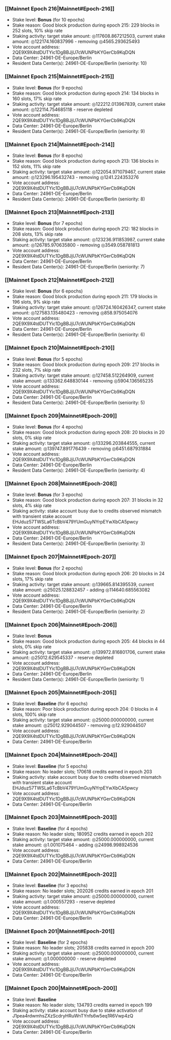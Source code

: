 ### [[Mainnet Epoch 216|Mainnet#Epoch-216]]
* Stake level: **Bonus** (for 10 epochs)
* Stake reason: Good block production during epoch 215: 229 blocks in 252 slots, 10% skip rate
* Staking activity: target stake amount: ◎117608.867212503, current stake amount: ◎122174.160837996 - removing ◎4565.293625493
* Vote account address: 2QE9X9X4tdDUTYic1DgBBJjU7cWUNPbKYGerCb9KqDQN
* Data Center: 24961-DE-Europe/Berlin
* Resident Data Center(s): 24961-DE-Europe/Berlin (seniority: 10)
### [[Mainnet Epoch 215|Mainnet#Epoch-215]]
* Stake level: **Bonus** (for 9 epochs)
* Stake reason: Good block production during epoch 214: 134 blocks in 160 slots, 17% skip rate
* Staking activity: target stake amount: ◎122212.013967839, current stake amount: ◎122114.754685118 - reserve depleted
* Vote account address: 2QE9X9X4tdDUTYic1DgBBJjU7cWUNPbKYGerCb9KqDQN
* Data Center: 24961-DE-Europe/Berlin
* Resident Data Center(s): 24961-DE-Europe/Berlin (seniority: 9)
### [[Mainnet Epoch 214|Mainnet#Epoch-214]]
* Stake level: **Bonus** (for 8 epochs)
* Stake reason: Good block production during epoch 213: 136 blocks in 152 slots, 11% skip rate
* Staking activity: target stake amount: ◎122054.971079467, current stake amount: ◎123296.195432743 - removing ◎1241.224353276
* Vote account address: 2QE9X9X4tdDUTYic1DgBBJjU7cWUNPbKYGerCb9KqDQN
* Data Center: 24961-DE-Europe/Berlin
* Resident Data Center(s): 24961-DE-Europe/Berlin (seniority: 8)
### [[Mainnet Epoch 213|Mainnet#Epoch-213]]
* Stake level: **Bonus** (for 7 epochs)
* Stake reason: Good block production during epoch 212: 182 blocks in 208 slots, 13% skip rate
* Staking activity: target stake amount: ◎123236.911853987, current stake amount: ◎126785.970635800 - removing ◎3549.058781813
* Vote account address: 2QE9X9X4tdDUTYic1DgBBJjU7cWUNPbKYGerCb9KqDQN
* Data Center: 24961-DE-Europe/Berlin
* Resident Data Center(s): 24961-DE-Europe/Berlin (seniority: 7)
### [[Mainnet Epoch 212|Mainnet#Epoch-212]]
* Stake level: **Bonus** (for 6 epochs)
* Stake reason: Good block production during epoch 211: 179 blocks in 196 slots, 9% skip rate
* Staking activity: target stake amount: ◎126724.160426347, current stake amount: ◎127583.135480423 - removing ◎858.975054076
* Vote account address: 2QE9X9X4tdDUTYic1DgBBJjU7cWUNPbKYGerCb9KqDQN
* Data Center: 24961-DE-Europe/Berlin
* Resident Data Center(s): 24961-DE-Europe/Berlin (seniority: 6)
### [[Mainnet Epoch 210|Mainnet#Epoch-210]]
* Stake level: **Bonus** (for 5 epochs)
* Stake reason: Good block production during epoch 209: 217 blocks in 232 slots, 7% skip rate
* Staking activity: target stake amount: ◎127458.512264909, current stake amount: ◎133362.648830144 - removing ◎5904.136565235
* Vote account address: 2QE9X9X4tdDUTYic1DgBBJjU7cWUNPbKYGerCb9KqDQN
* Data Center: 24961-DE-Europe/Berlin
* Resident Data Center(s): 24961-DE-Europe/Berlin (seniority: 5)
### [[Mainnet Epoch 209|Mainnet#Epoch-209]]
* Stake level: **Bonus** (for 4 epochs)
* Stake reason: Good block production during epoch 208: 20 blocks in 20 slots, 0% skip rate
* Staking activity: target stake amount: ◎133296.203844555, current stake amount: ◎139747.891776439 - removing ◎6451.687931884
* Vote account address: 2QE9X9X4tdDUTYic1DgBBJjU7cWUNPbKYGerCb9KqDQN
* Data Center: 24961-DE-Europe/Berlin
* Resident Data Center(s): 24961-DE-Europe/Berlin (seniority: 4)
### [[Mainnet Epoch 208|Mainnet#Epoch-208]]
* Stake level: **Bonus** (for 3 epochs)
* Stake reason: Good block production during epoch 207: 31 blocks in 32 slots, 4% skip rate
* Staking activity: stake account busy due to credits observed mismatch with transient stake account EHJduz57TWSLa6TcBbV479YUmGuyNYrpEYwXbCA5pwcy
* Vote account address: 2QE9X9X4tdDUTYic1DgBBJjU7cWUNPbKYGerCb9KqDQN
* Data Center: 24961-DE-Europe/Berlin
* Resident Data Center(s): 24961-DE-Europe/Berlin (seniority: 3)
### [[Mainnet Epoch 207|Mainnet#Epoch-207]]
* Stake level: **Bonus** (for 2 epochs)
* Stake reason: Good block production during epoch 206: 20 blocks in 24 slots, 17% skip rate
* Staking activity: target stake amount: ◎139665.814395539, current stake amount: ◎25025.128832457 - adding ◎114640.685563082
* Vote account address: 2QE9X9X4tdDUTYic1DgBBJjU7cWUNPbKYGerCb9KqDQN
* Data Center: 24961-DE-Europe/Berlin
* Resident Data Center(s): 24961-DE-Europe/Berlin (seniority: 2)
### [[Mainnet Epoch 206|Mainnet#Epoch-206]]
* Stake level: **Bonus**
* Stake reason: Good block production during epoch 205: 44 blocks in 44 slots, 0% skip rate
* Staking activity: target stake amount: ◎139972.816801706, current stake amount: ◎25012.629545337 - reserve depleted
* Vote account address: 2QE9X9X4tdDUTYic1DgBBJjU7cWUNPbKYGerCb9KqDQN
* Data Center: 24961-DE-Europe/Berlin
* Resident Data Center(s): 24961-DE-Europe/Berlin (seniority: 1)
### [[Mainnet Epoch 205|Mainnet#Epoch-205]]
* Stake level: **Baseline** (for 6 epochs)
* Stake reason: Poor block production during epoch 204: 0 blocks in 4 slots, 100% skip rate
* Staking activity: target stake amount: ◎25000.000000000, current stake amount: ◎25012.929044507 - removing ◎12.929044507
* Vote account address: 2QE9X9X4tdDUTYic1DgBBJjU7cWUNPbKYGerCb9KqDQN
* Data Center: 24961-DE-Europe/Berlin
### [[Mainnet Epoch 204|Mainnet#Epoch-204]]
* Stake level: **Baseline** (for 5 epochs)
* Stake reason: No leader slots; 170618 credits earned in epoch 203
* Staking activity: stake account busy due to credits observed mismatch with transient stake account EHJduz57TWSLa6TcBbV479YUmGuyNYrpEYwXbCA5pwcy
* Vote account address: 2QE9X9X4tdDUTYic1DgBBJjU7cWUNPbKYGerCb9KqDQN
* Data Center: 24961-DE-Europe/Berlin
### [[Mainnet Epoch 203|Mainnet#Epoch-203]]
* Stake level: **Baseline** (for 4 epochs)
* Stake reason: No leader slots; 180952 credits earned in epoch 202
* Staking activity: target stake amount: ◎25000.000000000, current stake amount: ◎1.001075464 - adding ◎24998.998924536
* Vote account address: 2QE9X9X4tdDUTYic1DgBBJjU7cWUNPbKYGerCb9KqDQN
* Data Center: 24961-DE-Europe/Berlin
### [[Mainnet Epoch 202|Mainnet#Epoch-202]]
* Stake level: **Baseline** (for 3 epochs)
* Stake reason: No leader slots; 202026 credits earned in epoch 201
* Staking activity: target stake amount: ◎25000.000000000, current stake amount: ◎1.000557293 - reserve depleted
* Vote account address: 2QE9X9X4tdDUTYic1DgBBJjU7cWUNPbKYGerCb9KqDQN
* Data Center: 24961-DE-Europe/Berlin
### [[Mainnet Epoch 201|Mainnet#Epoch-201]]
* Stake level: **Baseline** (for 2 epochs)
* Stake reason: No leader slots; 205838 credits earned in epoch 200
* Staking activity: target stake amount: ◎25000.000000000, current stake amount: ◎1.000000000 - reserve depleted
* Vote account address: 2QE9X9X4tdDUTYic1DgBBJjU7cWUNPbKYGerCb9KqDQN
* Data Center: 24961-DE-Europe/Berlin
### [[Mainnet Epoch 200|Mainnet#Epoch-200]]
* Stake level: **Baseline**
* Stake reason: No leader slots; 134793 credits earned in epoch 199
* Staking activity: stake account busy due to stake activation of J1pea4rdwmhsZXzScdryHRuWnTYnfs6w5eq1R6Vwp4zQ
* Vote account address: 2QE9X9X4tdDUTYic1DgBBJjU7cWUNPbKYGerCb9KqDQN
* Data Center: 24961-DE-Europe/Berlin